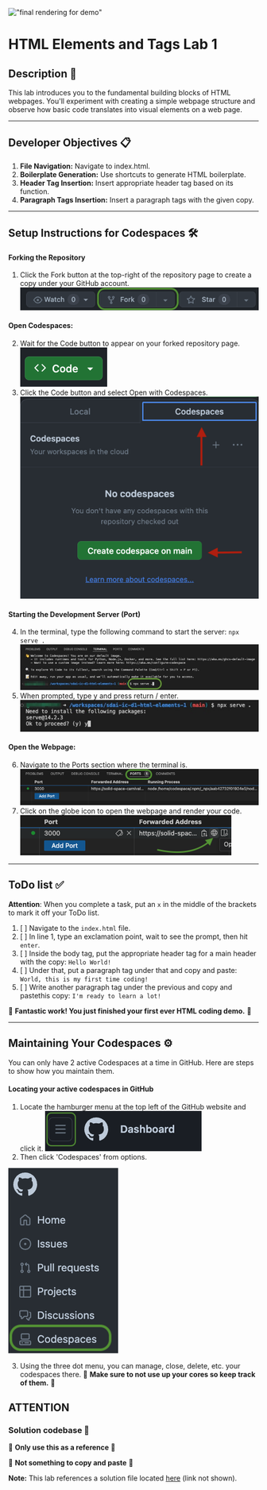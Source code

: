!["final rendering for demo"](assets/images/html_elements_demo_solution_render.jpg)
# HTML Elements and Tags Lab 1

## Description 📄
This lab introduces you to the fundamental building blocks of HTML webpages. You'll experiment with creating a simple webpage structure and observe how basic code translates into visual elements on a web page.

---

## Developer Objectives 📋
1. **File Navigation:** Navigate to index.html.
2. **Boilerplate Generation:** Use shortcuts to generate HTML boilerplate.
3. **Header Tag Insertion:** Insert appropriate header tag based on its function.
4. **Paragraph Tags Insertion:** Insert a paragraph tags with the given copy.

---

## Setup Instructions for Codespaces 🛠️
#### Forking the Repository
1. Click the Fork button at the top-right of the repository page to create a copy under your GitHub account.
!["github fork button"](assets/images/sdai-repo-fork-ex.png)
#### Open Codespaces:
2. Wait for the Code button to appear on your forked repository page.
!["github code button"](assets/images/sdai-code-button-example.png)
3. Click the Code button and select Open with Codespaces.
!["codespace button example"](assets/images/sdai-repo-codespace-example.png)
#### Starting the Development Server (Port)
4.  In the terminal, type the following command to start the server: `npx serve .`
!["terminal example for npx"](assets/images/sdai-csp-terminal-exple.jpg)
5. When prompted, type y and press return / enter.
!["terminal example for npx"](assets/images/sdai-csp-terminal-exple_2.jpg)
#### Open the Webpage:
6. Navigate to the Ports section where the terminal is.
!["VS code port tab"](assets/images/sdai-port-1-ex.png)
7. Click on the globe icon to open the webpage and render your code.
!["how to open port"](assets/images/sdai-port-example.png)

---

## ToDo list ✅
**Attention**: When you complete a task, put an `x` in the middle of the brackets to mark it off your ToDo list.

1. [ ] Navigate to the `index.html` file. 
2. [ ] In line 1, type an exclamation point, wait to see the prompt, then hit `enter`.
3. [ ] Inside the body tag, put the appropriate header tag for a main header with the copy: 
   `Hello World!`
4. [ ] Under that, put a paragraph tag under that and copy and paste:
    `World, this is my first time coding!`
5. [ ] Write another paragraph tag under the previous and copy and pastethis copy:
   `I'm ready to learn a lot!`

🎊 **Fantastic work! You just finished your first ever HTML coding demo.** 🎊

---

## Maintaining Your Codespaces ⚙️
You can only have 2 active Codespaces at a time in GitHub. Here are steps to show how you maintain them. 

#### Locating your active codespaces in GitHub
1. Locate the hamburger menu at the top left of the GitHub website and click it. 
!["Hamburger button"](assets/images/sdai-repo-hamburger-example.png)
2. Then click 'Codespaces' from options.

!["codespace option"](assets/images/sdai-repo-csp-example.png)

3. Using the three dot menu, you can manage, close, delete, etc. your codespaces there. 
🛑 **Make sure to not use up your cores so keep track of them.** 🛑

## ATTENTION 


### Solution codebase 👀
🛑 **Only use this as a reference** 🛑

💾 **Not something to copy and paste** 💾

**Note:**  This lab references a solution file located [here](https://github.com/HackerUSA-CE/sdai-ic-d1-html-elements-1/blob/demo-solution/index.html) (link not shown).
